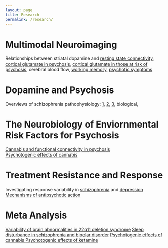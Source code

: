 ```yaml
---
layout: page
title: Research
permalink: /research/
---
```


<h1> Multimodal Neuroimaging </h1>

Relationships between striatal dopamine and <a href="/publications/pdfs/mesolimbic_salience.pdf" target="_blank">resting state connectivity</a>, <a href="/publications/pdfs/lancet_2018.pdf" target="_blank">cortical glutamate in psychosis</a>, <a href="/publications/pdfs/lancet_2018.pdf" target="_blank">cortical glutamate in those at risk of psychosis</a>, cerebral blood flow, <a href="/publications/pdfs/nour_2019.pdf" target="_blank">working memory</a>, <a href="/publications/pdfs/bpsychcnni_2020.pdf" target="_blank"> psychotic symptoms </a>


<h1> Dopamine and Psychosis </h1>

Overviews of schizophrenia pathophysiology: <a href="/publications/pdfs/jama_scz_2020.pdf" target="_blank">1</a>, <a href="/publications/pdfs/world_psych_2020.pdf" target="_blank">2</a>, <a href="/publications/pdfs/trends_2019.pdf" target="_blank">3</a>, biological, 


<h1> The Neurobiology of Enviornmental Risk Factors for Psychosis </h1>

<a href="/publications/pdfs/musa_2020.pdf" target="_blank">Cannabis and functional connectivity in psychosis</a></br>
<a href="/publications/pdfs/hindley_thc_meta.pdf" target="_blank">Psychotogenic effects of cannabis </a>



<h1> Treatment Resistance and Response </h1>

Investigating response variability in <a href="/publications/pdfs/ap_hetero_2019.pdf" target="_blank">schizophrenia</a> and <a href="/publications/pdfs/jad_2020.pdf" target="_blank">depression</a>
<a href="/publications/pdfs/neuropsychopharm_2020.pdf" target="_blank"> Mechanisms of antipsychotic action </a>


<h1> Meta Analysis </h1>

<a href="/publications/pdfs/molecpsych_2020.pdf" target="_blank">Variability of brain abnormalities in 22q11 deletion syndrome</a>
<a href="/publications/pdfs/meyer_sleep_2020.pdf" target="_blank">Sleep disturbance in schizophrenia and bipolar disorder</a>
<a href="/publications/pdfs/hindley_thc_meta.pdf" target="_blank">Psychotogenic effects of cannabis </a>
<a href="/publications/pdfs/beck_2020.pdf" target="_blank">Psychotogenic effects of ketamine </a>
